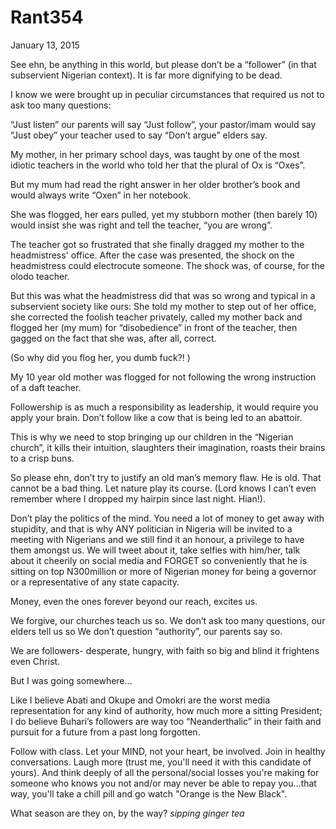 # Rant354


January 13, 2015

See ehn, be anything in this world, but please don’t be a “follower” (in that subservient Nigerian context). It is far more dignifying to be dead.

I know we were brought up in peculiar circumstances that required us not to ask too many questions: 

“Just listen” our parents will say 
“Just follow”, your pastor/imam would say 
“Just obey” your teacher used to say 
“Don’t argue” elders say.

My mother, in her primary school days, was taught by one of the most idiotic teachers in the world who told her that the plural of Ox is “Oxes”.

But my mum had read the right answer in her older brother’s book and would always write “Oxen” in her notebook.

She was flogged, her ears pulled, yet my stubborn mother (then barely 10) would insist she was right and tell the teacher, “you are wrong”.

The teacher got so frustrated that she finally dragged my mother to the headmistress' office. After the case was presented, the shock on the headmistress could electrocute someone. The shock was, of course, for the olodo teacher.

But this was what the headmistress did that was so wrong and typical in a subservient society like ours:
She told my mother to step out of her office, she corrected the foolish teacher privately, called my mother back and flogged her (my mum) for “disobedience” in front of the teacher, then gagged on the fact that she was, after all, correct.

(So why did you flog her, you dumb fuck?! )

My 10 year old mother was flogged for not following the wrong instruction of a daft teacher.

Followership is as much a responsibility as leadership, it would require you apply your brain. Don’t follow like a cow that is being led to an abattoir.

This is why we need to stop bringing up our children in the “Nigerian church”, it kills their intuition, slaughters their imagination, roasts their brains to a crisp buns.

So please ehn, don’t try to justify an old man’s memory flaw. He is old. That cannot be a bad thing. Let nature play its course. (Lord knows I can’t even remember where I dropped my hairpin since last night. Hian!). 

Don’t play the politics of the mind. You need a lot of money to get away with stupidity, and that is why ANY politician in Nigeria will be invited to a meeting with Nigerians and we still find it an honour, a privilege to have them amongst us. We will tweet about it, take selfies with him/her, talk about it cheerily on social media and FORGET so conveniently that he is sitting on top N300million or more of Nigerian money for being a governor or a representative of any state capacity. 

Money, even the ones forever beyond our reach, excites us. 

We forgive, our churches teach us so. 
We don’t ask too many questions, our elders tell us so
We don’t question “authority”, our parents say so.

We are followers- desperate, hungry, with faith so big and blind it frightens even Christ.

But I was going somewhere…

Like I believe Abati and Okupe and Omokri are the worst media representation for any kind of authority, how much more a sitting President; I do believe Buhari’s followers are way too “Neanderthalic” in their faith and pursuit for a future from a past long forgotten.

Follow with class. Let your MIND, not your heart, be involved. Join in healthy conversations. Laugh more (trust me, you'll need it with this candidate of yours). And think deeply of all the personal/social losses you're making for someone who knows you not and/or may never be able to repay you...that way, you'll take a chill pill and go watch "Orange is the New Black".

What season are they on, by the way? *sipping ginger tea*